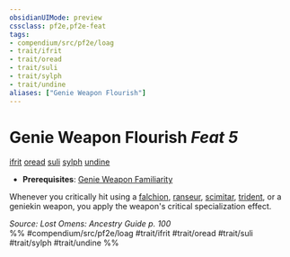 ```yaml
---
obsidianUIMode: preview
cssclass: pf2e,pf2e-feat
tags:
- compendium/src/pf2e/loag
- trait/ifrit
- trait/oread
- trait/suli
- trait/sylph
- trait/undine
aliases: ["Genie Weapon Flourish"]
---
```

# Genie Weapon Flourish  *Feat 5*  
[ifrit](ifrit-b2.md "Ifrit Ancestry & Heritage Trait")  [oread](oread-b2.md "Oread Ancestry & Heritage Trait")  [suli](suli-b2.md "Suli Ancestry & Heritage Trait")  [sylph](sylph-b2.md "Sylph Ancestry & Heritage Trait")  [undine](undine-b2.md "Undine Ancestry & Heritage Trait")  

- **Prerequisites**: [Genie Weapon Familiarity](genie-weapon-familiarity-loag.md)

Whenever you critically hit using a [falchion](falchion.md), [ranseur](ranseur.md), [scimitar](scimitar.md), [trident](trident.md), or a geniekin weapon, you apply the weapon's critical specialization effect.

*Source: Lost Omens: Ancestry Guide p. 100*  
%% #compendium/src/pf2e/loag #trait/ifrit #trait/oread #trait/suli #trait/sylph #trait/undine %%